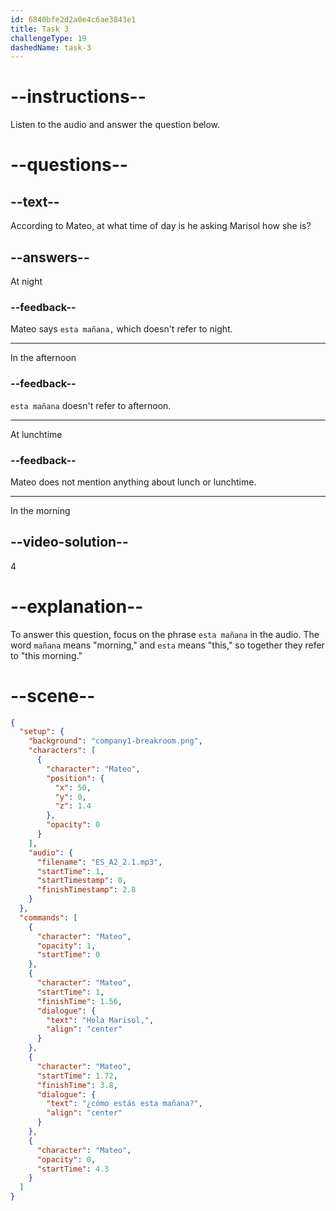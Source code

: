 ```yaml
---
id: 6840bfe2d2a0e4c6ae3843e1
title: Task 3
challengeType: 19
dashedName: task-3
---
```


<!-- (Audio) Mateo: Hola, Marisol. ¿Cómo estás esta mañana? -->

# --instructions--

Listen to the audio and answer the question below.

# --questions--

## --text--

According to Mateo, at what time of day is he asking Marisol how she is?

## --answers--

At night

### --feedback--

Mateo says `esta mañana,` which doesn't refer to night.

---

In the afternoon

### --feedback--

`esta mañana` doesn't refer to afternoon.

---

At lunchtime

### --feedback--

Mateo does not mention anything about lunch or lunchtime.

---

In the morning

## --video-solution--

4

# --explanation--

To answer this question, focus on the phrase `esta mañana` in the audio. The word `mañana` means "morning," and `esta` means "this," so together they refer to "this morning."

# --scene--

```json
{
  "setup": {
    "background": "company1-breakroom.png",
    "characters": [
      {
        "character": "Mateo",
        "position": {
          "x": 50,
          "y": 0,
          "z": 1.4
        },
        "opacity": 0
      }
    ],
    "audio": {
      "filename": "ES_A2_2.1.mp3",
      "startTime": 1,
      "startTimestamp": 0,
      "finishTimestamp": 2.8
    }
  },
  "commands": [
    {
      "character": "Mateo",
      "opacity": 1,
      "startTime": 0
    },
    {
      "character": "Mateo",
      "startTime": 1,
      "finishTime": 1.56,
      "dialogue": {
        "text": "Hola Marisol,",
        "align": "center"
      }
    },
    {
      "character": "Mateo",
      "startTime": 1.72,
      "finishTime": 3.8,
      "dialogue": {
        "text": "¿cómo estás esta mañana?",
        "align": "center"
      }
    },
    {
      "character": "Mateo",
      "opacity": 0,
      "startTime": 4.3
    }
  ]
}
```
